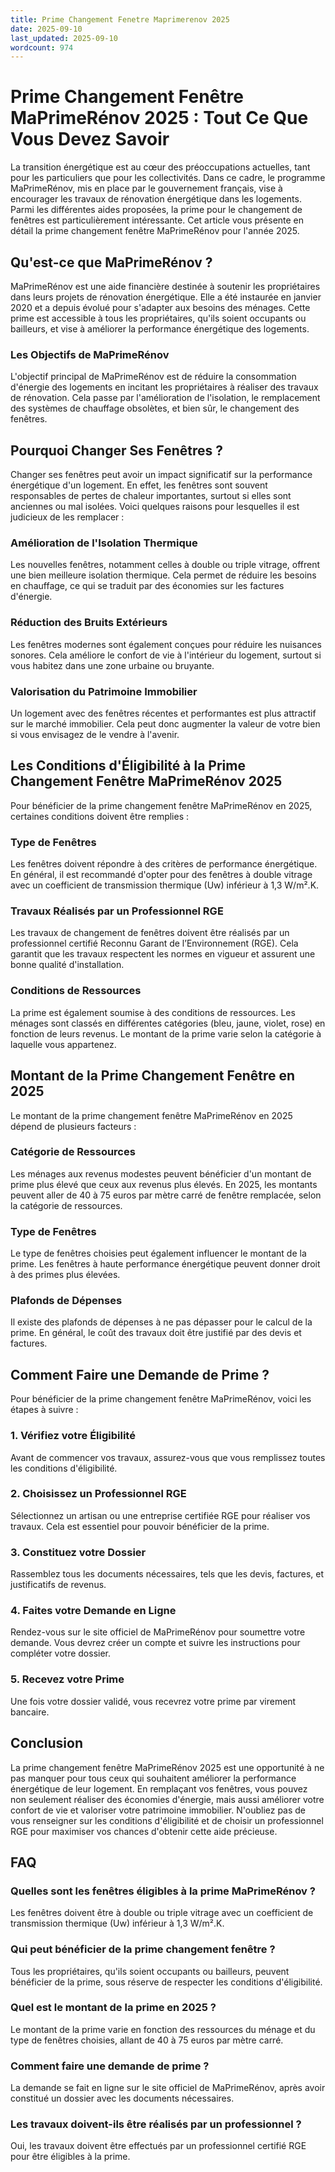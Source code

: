 ```yaml
---
title: Prime Changement Fenetre Maprimerenov 2025
date: 2025-09-10
last_updated: 2025-09-10
wordcount: 974
---
```


# Prime Changement Fenêtre MaPrimeRénov 2025 : Tout Ce Que Vous Devez Savoir

La transition énergétique est au cœur des préoccupations actuelles, tant pour les particuliers que pour les collectivités. Dans ce cadre, le programme MaPrimeRénov, mis en place par le gouvernement français, vise à encourager les travaux de rénovation énergétique dans les logements. Parmi les différentes aides proposées, la prime pour le changement de fenêtres est particulièrement intéressante. Cet article vous présente en détail la prime changement fenêtre MaPrimeRénov pour l'année 2025.

## Qu'est-ce que MaPrimeRénov ?

MaPrimeRénov est une aide financière destinée à soutenir les propriétaires dans leurs projets de rénovation énergétique. Elle a été instaurée en janvier 2020 et a depuis évolué pour s'adapter aux besoins des ménages. Cette prime est accessible à tous les propriétaires, qu'ils soient occupants ou bailleurs, et vise à améliorer la performance énergétique des logements.

### Les Objectifs de MaPrimeRénov

L'objectif principal de MaPrimeRénov est de réduire la consommation d'énergie des logements en incitant les propriétaires à réaliser des travaux de rénovation. Cela passe par l'amélioration de l'isolation, le remplacement des systèmes de chauffage obsolètes, et bien sûr, le changement des fenêtres.

## Pourquoi Changer Ses Fenêtres ?

Changer ses fenêtres peut avoir un impact significatif sur la performance énergétique d'un logement. En effet, les fenêtres sont souvent responsables de pertes de chaleur importantes, surtout si elles sont anciennes ou mal isolées. Voici quelques raisons pour lesquelles il est judicieux de les remplacer :

### Amélioration de l'Isolation Thermique

Les nouvelles fenêtres, notamment celles à double ou triple vitrage, offrent une bien meilleure isolation thermique. Cela permet de réduire les besoins en chauffage, ce qui se traduit par des économies sur les factures d'énergie.

### Réduction des Bruits Extérieurs

Les fenêtres modernes sont également conçues pour réduire les nuisances sonores. Cela améliore le confort de vie à l'intérieur du logement, surtout si vous habitez dans une zone urbaine ou bruyante.

### Valorisation du Patrimoine Immobilier

Un logement avec des fenêtres récentes et performantes est plus attractif sur le marché immobilier. Cela peut donc augmenter la valeur de votre bien si vous envisagez de le vendre à l'avenir.

## Les Conditions d'Éligibilité à la Prime Changement Fenêtre MaPrimeRénov 2025

Pour bénéficier de la prime changement fenêtre MaPrimeRénov en 2025, certaines conditions doivent être remplies :

### Type de Fenêtres

Les fenêtres doivent répondre à des critères de performance énergétique. En général, il est recommandé d'opter pour des fenêtres à double vitrage avec un coefficient de transmission thermique (Uw) inférieur à 1,3 W/m².K.

### Travaux Réalisés par un Professionnel RGE

Les travaux de changement de fenêtres doivent être réalisés par un professionnel certifié Reconnu Garant de l’Environnement (RGE). Cela garantit que les travaux respectent les normes en vigueur et assurent une bonne qualité d'installation.

### Conditions de Ressources

La prime est également soumise à des conditions de ressources. Les ménages sont classés en différentes catégories (bleu, jaune, violet, rose) en fonction de leurs revenus. Le montant de la prime varie selon la catégorie à laquelle vous appartenez.

## Montant de la Prime Changement Fenêtre en 2025

Le montant de la prime changement fenêtre MaPrimeRénov en 2025 dépend de plusieurs facteurs :

### Catégorie de Ressources

Les ménages aux revenus modestes peuvent bénéficier d'un montant de prime plus élevé que ceux aux revenus plus élevés. En 2025, les montants peuvent aller de 40 à 75 euros par mètre carré de fenêtre remplacée, selon la catégorie de ressources.

### Type de Fenêtres

Le type de fenêtres choisies peut également influencer le montant de la prime. Les fenêtres à haute performance énergétique peuvent donner droit à des primes plus élevées.

### Plafonds de Dépenses

Il existe des plafonds de dépenses à ne pas dépasser pour le calcul de la prime. En général, le coût des travaux doit être justifié par des devis et factures.

## Comment Faire une Demande de Prime ?

Pour bénéficier de la prime changement fenêtre MaPrimeRénov, voici les étapes à suivre :

### 1. Vérifiez votre Éligibilité

Avant de commencer vos travaux, assurez-vous que vous remplissez toutes les conditions d'éligibilité.

### 2. Choisissez un Professionnel RGE

Sélectionnez un artisan ou une entreprise certifiée RGE pour réaliser vos travaux. Cela est essentiel pour pouvoir bénéficier de la prime.

### 3. Constituez votre Dossier

Rassemblez tous les documents nécessaires, tels que les devis, factures, et justificatifs de revenus.

### 4. Faites votre Demande en Ligne

Rendez-vous sur le site officiel de MaPrimeRénov pour soumettre votre demande. Vous devrez créer un compte et suivre les instructions pour compléter votre dossier.

### 5. Recevez votre Prime

Une fois votre dossier validé, vous recevrez votre prime par virement bancaire.

## Conclusion

La prime changement fenêtre MaPrimeRénov 2025 est une opportunité à ne pas manquer pour tous ceux qui souhaitent améliorer la performance énergétique de leur logement. En remplaçant vos fenêtres, vous pouvez non seulement réaliser des économies d'énergie, mais aussi améliorer votre confort de vie et valoriser votre patrimoine immobilier. N'oubliez pas de vous renseigner sur les conditions d'éligibilité et de choisir un professionnel RGE pour maximiser vos chances d'obtenir cette aide précieuse.

## FAQ

### Quelles sont les fenêtres éligibles à la prime MaPrimeRénov ?

Les fenêtres doivent être à double ou triple vitrage avec un coefficient de transmission thermique (Uw) inférieur à 1,3 W/m².K.

### Qui peut bénéficier de la prime changement fenêtre ?

Tous les propriétaires, qu'ils soient occupants ou bailleurs, peuvent bénéficier de la prime, sous réserve de respecter les conditions d'éligibilité.

### Quel est le montant de la prime en 2025 ?

Le montant de la prime varie en fonction des ressources du ménage et du type de fenêtres choisies, allant de 40 à 75 euros par mètre carré.

### Comment faire une demande de prime ?

La demande se fait en ligne sur le site officiel de MaPrimeRénov, après avoir constitué un dossier avec les documents nécessaires.

### Les travaux doivent-ils être réalisés par un professionnel ?

Oui, les travaux doivent être effectués par un professionnel certifié RGE pour être éligibles à la prime.